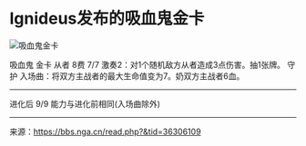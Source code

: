 # Ignideus发布的吸血鬼金卡

![吸血鬼金卡](https://raw.githubusercontent.com/cyrxyz/SZB-DLC/main/img/吸血鬼金卡.jpeg)

吸血鬼 金卡 从者
8费 7/7
激奏2：对1个随机敌方从者造成3点伤害。抽1张牌。
守护
入场曲：将双方主战者的最大生命值变为7。奶双方主战者6血。

---

进化后 9/9
能力与进化前相同(入场曲除外)

---

来源：https://bbs.nga.cn/read.php?&tid=36306109